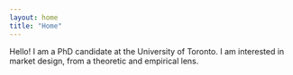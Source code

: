 ```yaml
---
layout: home
title: "Home"
---
```


Hello! I am a PhD candidate at the University of Toronto. I am interested in market design, from a theoretic and empirical lens.
